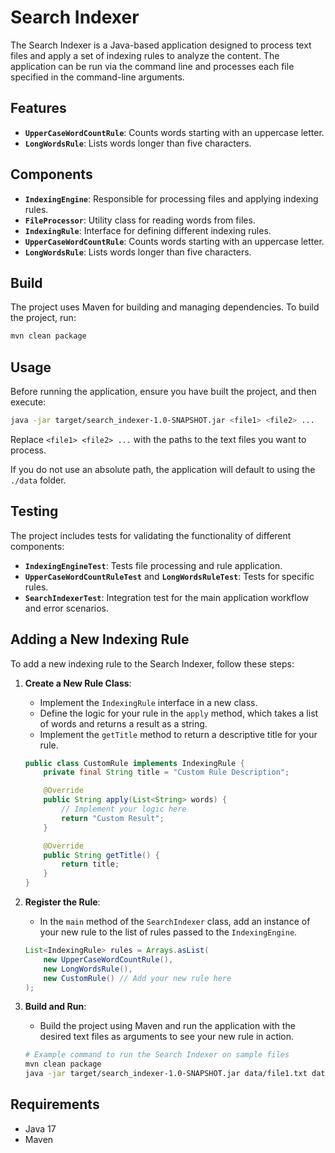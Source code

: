 # Search Indexer

The Search Indexer is a Java-based application designed to process text files and apply a set of indexing rules to analyze the content. The application can be run via the command line and processes each file specified in the command-line arguments.

## Features

- **`UpperCaseWordCountRule`**: Counts words starting with an uppercase letter.
- **`LongWordsRule`**: Lists words longer than five characters.

## Components

- **`IndexingEngine`**: Responsible for processing files and applying indexing rules.
- **`FileProcessor`**: Utility class for reading words from files.
- **`IndexingRule`**: Interface for defining different indexing rules.
- **`UpperCaseWordCountRule`**: Counts words starting with an uppercase letter.
- **`LongWordsRule`**: Lists words longer than five characters.

## Build

The project uses Maven for building and managing dependencies. To build the project, run:

```bash
mvn clean package
```

## Usage

Before running the application, ensure you have built the project, and then execute:

```bash
java -jar target/search_indexer-1.0-SNAPSHOT.jar <file1> <file2> ...
```

Replace `<file1> <file2> ...` with the paths to the text files you want to process.

If you do not use an absolute path, the application will default to using the `./data` folder.

## Testing

The project includes tests for validating the functionality of different components:

- **`IndexingEngineTest`**: Tests file processing and rule application.
- **`UpperCaseWordCountRuleTest`** and **`LongWordsRuleTest`**: Tests for specific rules.
- **`SearchIndexerTest`**: Integration test for the main application workflow and error scenarios.

## Adding a New Indexing Rule

To add a new indexing rule to the Search Indexer, follow these steps:

1. **Create a New Rule Class**:
   - Implement the `IndexingRule` interface in a new class.
   - Define the logic for your rule in the `apply` method, which takes a list of words and returns a result as a string.
   - Implement the `getTitle` method to return a descriptive title for your rule.

   ```java
   public class CustomRule implements IndexingRule {
       private final String title = "Custom Rule Description";

       @Override
       public String apply(List<String> words) {
           // Implement your logic here
           return "Custom Result";
       }

       @Override
       public String getTitle() {
           return title;
       }
   }
   ```

2. **Register the Rule**:
   - In the `main` method of the `SearchIndexer` class, add an instance of your new rule to the list of rules passed to the `IndexingEngine`.

   ```java
   List<IndexingRule> rules = Arrays.asList(
       new UpperCaseWordCountRule(),
       new LongWordsRule(),
       new CustomRule() // Add your new rule here
   );
   ```

3. **Build and Run**:
   - Build the project using Maven and run the application with the desired text files as arguments to see your new rule in action.

    ```bash
    # Example command to run the Search Indexer on sample files
    mvn clean package
    java -jar target/search_indexer-1.0-SNAPSHOT.jar data/file1.txt data/file2.html
    ```

## Requirements

- Java 17
- Maven

